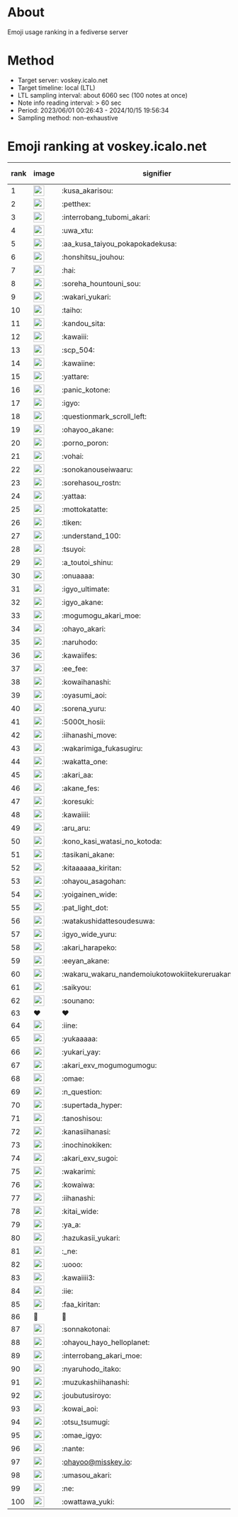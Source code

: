 # About
Emoji usage ranking in a fediverse server

# Method
- Target server: voskey.icalo.net
- Target timeline: local (LTL)
- LTL sampling interval: about 6060 sec (100 notes at once)
- Note info reading interval: > 60 sec
- Period: 2023/06/01 00:26:43 - 2024/10/15 19:56:34 
- Sampling method: non-exhaustive

# Emoji ranking at voskey.icalo.net

|rank|image|signifier|type|frequency score|
|----|----|----|----|----|
|1|<img height="24" src="https://voskey.icalo.net/emoji/kusa_akarisou.webp">|:kusa_akarisou:|custom|32974|
|2|<img height="24" src="https://voskey.icalo.net/emoji/petthex.webp">|:petthex:|custom|25446|
|3|<img height="24" src="https://voskey.icalo.net/emoji/interrobang_tubomi_akari.webp">|:interrobang_tubomi_akari:|custom|13402|
|4|<img height="24" src="https://voskey.icalo.net/emoji/uwa_xtu.webp">|:uwa_xtu:|custom|12317|
|5|<img height="24" src="https://voskey.icalo.net/emoji/aa_kusa_taiyou_pokapokadekusa.webp">|:aa_kusa_taiyou_pokapokadekusa:|custom|10478|
|6|<img height="24" src="https://voskey.icalo.net/emoji/honshitsu_jouhou.webp">|:honshitsu_jouhou:|custom|9746|
|7|<img height="24" src="https://voskey.icalo.net/emoji/hai.webp">|:hai:|custom|8307|
|8|<img height="24" src="https://voskey.icalo.net/emoji/soreha_hountouni_sou.webp">|:soreha_hountouni_sou:|custom|7281|
|9|<img height="24" src="https://voskey.icalo.net/emoji/wakari_yukari.webp">|:wakari_yukari:|custom|7017|
|10|<img height="24" src="https://voskey.icalo.net/emoji/taiho.webp">|:taiho:|custom|6875|
|11|<img height="24" src="https://voskey.icalo.net/emoji/kandou_sita.webp">|:kandou_sita:|custom|6527|
|12|<img height="24" src="https://voskey.icalo.net/emoji/kawaiii.webp">|:kawaiii:|custom|6335|
|13|<img height="24" src="https://voskey.icalo.net/emoji/scp_504.webp">|:scp_504:|custom|5913|
|14|<img height="24" src="https://voskey.icalo.net/emoji/kawaiine.webp">|:kawaiine:|custom|5283|
|15|<img height="24" src="https://voskey.icalo.net/emoji/yattare.webp">|:yattare:|custom|4779|
|16|<img height="24" src="https://voskey.icalo.net/emoji/panic_kotone.webp">|:panic_kotone:|custom|4747|
|17|<img height="24" src="https://voskey.icalo.net/emoji/igyo.webp">|:igyo:|custom|4674|
|18|<img height="24" src="https://voskey.icalo.net/emoji/questionmark_scroll_left.webp">|:questionmark_scroll_left:|custom|4660|
|19|<img height="24" src="https://voskey.icalo.net/emoji/ohayoo_akane.webp">|:ohayoo_akane:|custom|4590|
|20|<img height="24" src="https://voskey.icalo.net/emoji/porno_poron.webp">|:porno_poron:|custom|4490|
|21|<img height="24" src="https://voskey.icalo.net/emoji/vohai.webp">|:vohai:|custom|4280|
|22|<img height="24" src="https://voskey.icalo.net/emoji/sonokanouseiwaaru.webp">|:sonokanouseiwaaru:|custom|4277|
|23|<img height="24" src="https://voskey.icalo.net/emoji/sorehasou_rostn.webp">|:sorehasou_rostn:|custom|4213|
|24|<img height="24" src="https://voskey.icalo.net/emoji/yattaa.webp">|:yattaa:|custom|3917|
|25|<img height="24" src="https://voskey.icalo.net/emoji/mottokatatte.webp">|:mottokatatte:|custom|3717|
|26|<img height="24" src="https://voskey.icalo.net/emoji/tiken.webp">|:tiken:|custom|3708|
|27|<img height="24" src="https://voskey.icalo.net/emoji/understand_100.webp">|:understand_100:|custom|3688|
|28|<img height="24" src="https://voskey.icalo.net/emoji/tsuyoi.webp">|:tsuyoi:|custom|3552|
|29|<img height="24" src="https://voskey.icalo.net/emoji/a_toutoi_shinu.webp">|:a_toutoi_shinu:|custom|3476|
|30|<img height="24" src="https://voskey.icalo.net/emoji/onuaaaa.webp">|:onuaaaa:|custom|3169|
|31|<img height="24" src="https://voskey.icalo.net/emoji/igyo_ultimate.webp">|:igyo_ultimate:|custom|3140|
|32|<img height="24" src="https://voskey.icalo.net/emoji/igyo_akane.webp">|:igyo_akane:|custom|3030|
|33|<img height="24" src="https://voskey.icalo.net/emoji/mogumogu_akari_moe.webp">|:mogumogu_akari_moe:|custom|2968|
|34|<img height="24" src="https://voskey.icalo.net/emoji/ohayo_akari.webp">|:ohayo_akari:|custom|2961|
|35|<img height="24" src="https://voskey.icalo.net/emoji/naruhodo.webp">|:naruhodo:|custom|2924|
|36|<img height="24" src="https://voskey.icalo.net/emoji/kawaiifes.webp">|:kawaiifes:|custom|2882|
|37|<img height="24" src="https://voskey.icalo.net/emoji/ee_fee.webp">|:ee_fee:|custom|2850|
|38|<img height="24" src="https://voskey.icalo.net/emoji/kowaihanashi.webp">|:kowaihanashi:|custom|2766|
|39|<img height="24" src="https://voskey.icalo.net/emoji/oyasumi_aoi.webp">|:oyasumi_aoi:|custom|2751|
|40|<img height="24" src="https://voskey.icalo.net/emoji/sorena_yuru.webp">|:sorena_yuru:|custom|2745|
|41|<img height="24" src="https://voskey.icalo.net/emoji/5000t_hosii.webp">|:5000t_hosii:|custom|2574|
|42|<img height="24" src="https://voskey.icalo.net/emoji/iihanashi_move.webp">|:iihanashi_move:|custom|2485|
|43|<img height="24" src="https://voskey.icalo.net/emoji/wakarimiga_fukasugiru.webp">|:wakarimiga_fukasugiru:|custom|2464|
|44|<img height="24" src="https://voskey.icalo.net/emoji/wakatta_one.webp">|:wakatta_one:|custom|2428|
|45|<img height="24" src="https://voskey.icalo.net/emoji/akari_aa.webp">|:akari_aa:|custom|2427|
|46|<img height="24" src="https://voskey.icalo.net/emoji/akane_fes.webp">|:akane_fes:|custom|2365|
|47|<img height="24" src="https://voskey.icalo.net/emoji/koresuki.webp">|:koresuki:|custom|2361|
|48|<img height="24" src="https://voskey.icalo.net/emoji/kawaiiii.webp">|:kawaiiii:|custom|2342|
|49|<img height="24" src="https://voskey.icalo.net/emoji/aru_aru.webp">|:aru_aru:|custom|2321|
|50|<img height="24" src="https://voskey.icalo.net/emoji/kono_kasi_watasi_no_kotoda.webp">|:kono_kasi_watasi_no_kotoda:|custom|2315|
|51|<img height="24" src="https://voskey.icalo.net/emoji/tasikani_akane.webp">|:tasikani_akane:|custom|2299|
|52|<img height="24" src="https://voskey.icalo.net/emoji/kitaaaaaa_kiritan.webp">|:kitaaaaaa_kiritan:|custom|2286|
|53|<img height="24" src="https://voskey.icalo.net/emoji/ohayou_asagohan.webp">|:ohayou_asagohan:|custom|2277|
|54|<img height="24" src="https://voskey.icalo.net/emoji/yoigainen_wide.webp">|:yoigainen_wide:|custom|2211|
|55|<img height="24" src="https://voskey.icalo.net/emoji/pat_light_dot.webp">|:pat_light_dot:|custom|2181|
|56|<img height="24" src="https://voskey.icalo.net/emoji/watakushidattesoudesuwa.webp">|:watakushidattesoudesuwa:|custom|2161|
|57|<img height="24" src="https://voskey.icalo.net/emoji/igyo_wide_yuru.webp">|:igyo_wide_yuru:|custom|2151|
|58|<img height="24" src="https://voskey.icalo.net/emoji/akari_harapeko.webp">|:akari_harapeko:|custom|2132|
|59|<img height="24" src="https://voskey.icalo.net/emoji/eeyan_akane.webp">|:eeyan_akane:|custom|2130|
|60|<img height="24" src="https://voskey.icalo.net/emoji/wakaru_wakaru_nandemoiukotowokiitekureruakanetyan.webp">|:wakaru_wakaru_nandemoiukotowokiitekureruakanetyan:|custom|2123|
|61|<img height="24" src="https://voskey.icalo.net/emoji/saikyou.webp">|:saikyou:|custom|2093|
|62|<img height="24" src="https://voskey.icalo.net/emoji/sounano.webp">|:sounano:|custom|2004|
|63|❤|❤|unicode|1975|
|64|<img height="24" src="https://voskey.icalo.net/emoji/iine.webp">|:iine:|custom|1916|
|65|<img height="24" src="https://voskey.icalo.net/emoji/yukaaaaa.webp">|:yukaaaaa:|custom|1900|
|66|<img height="24" src="https://voskey.icalo.net/emoji/yukari_yay.webp">|:yukari_yay:|custom|1857|
|67|<img height="24" src="https://voskey.icalo.net/emoji/akari_exv_mogumogumogu.webp">|:akari_exv_mogumogumogu:|custom|1820|
|68|<img height="24" src="https://voskey.icalo.net/emoji/omae.webp">|:omae:|custom|1794|
|69|<img height="24" src="https://voskey.icalo.net/emoji/n_question.webp">|:n_question:|custom|1791|
|70|<img height="24" src="https://voskey.icalo.net/emoji/supertada_hyper.webp">|:supertada_hyper:|custom|1767|
|71|<img height="24" src="https://voskey.icalo.net/emoji/tanoshisou.webp">|:tanoshisou:|custom|1738|
|72|<img height="24" src="https://voskey.icalo.net/emoji/kanasiihanasi.webp">|:kanasiihanasi:|custom|1730|
|73|<img height="24" src="https://voskey.icalo.net/emoji/inochinokiken.webp">|:inochinokiken:|custom|1655|
|74|<img height="24" src="https://voskey.icalo.net/emoji/akari_exv_sugoi.webp">|:akari_exv_sugoi:|custom|1655|
|75|<img height="24" src="https://voskey.icalo.net/emoji/wakarimi.webp">|:wakarimi:|custom|1648|
|76|<img height="24" src="https://voskey.icalo.net/emoji/kowaiwa.webp">|:kowaiwa:|custom|1620|
|77|<img height="24" src="https://voskey.icalo.net/emoji/iihanashi.webp">|:iihanashi:|custom|1619|
|78|<img height="24" src="https://voskey.icalo.net/emoji/kitai_wide.webp">|:kitai_wide:|custom|1573|
|79|<img height="24" src="https://voskey.icalo.net/emoji/ya_a.webp">|:ya_a:|custom|1572|
|80|<img height="24" src="https://voskey.icalo.net/emoji/hazukasii_yukari.webp">|:hazukasii_yukari:|custom|1551|
|81|<img height="24" src="https://voskey.icalo.net/emoji/_ne.webp">|:_ne:|custom|1543|
|82|<img height="24" src="https://voskey.icalo.net/emoji/uooo.webp">|:uooo:|custom|1523|
|83|<img height="24" src="https://voskey.icalo.net/emoji/kawaiiii3.webp">|:kawaiiii3:|custom|1502|
|84|<img height="24" src="https://voskey.icalo.net/emoji/iie.webp">|:iie:|custom|1495|
|85|<img height="24" src="https://voskey.icalo.net/emoji/faa_kiritan.webp">|:faa_kiritan:|custom|1483|
|86|🤔|🤔|unicode|1472|
|87|<img height="24" src="https://voskey.icalo.net/emoji/sonnakotonai.webp">|:sonnakotonai:|custom|1466|
|88|<img height="24" src="https://voskey.icalo.net/emoji/ohayou_hayo_helloplanet.webp">|:ohayou_hayo_helloplanet:|custom|1455|
|89|<img height="24" src="https://voskey.icalo.net/emoji/interrobang_akari_moe.webp">|:interrobang_akari_moe:|custom|1443|
|90|<img height="24" src="https://voskey.icalo.net/emoji/nyaruhodo_itako.webp">|:nyaruhodo_itako:|custom|1419|
|91|<img height="24" src="https://voskey.icalo.net/emoji/muzukashiihanashi.webp">|:muzukashiihanashi:|custom|1402|
|92|<img height="24" src="https://voskey.icalo.net/emoji/joubutusiroyo.webp">|:joubutusiroyo:|custom|1401|
|93|<img height="24" src="https://voskey.icalo.net/emoji/kowai_aoi.webp">|:kowai_aoi:|custom|1374|
|94|<img height="24" src="https://voskey.icalo.net/emoji/otsu_tsumugi.webp">|:otsu_tsumugi:|custom|1340|
|95|<img height="24" src="https://voskey.icalo.net/emoji/omae_igyo.webp">|:omae_igyo:|custom|1312|
|96|<img height="24" src="https://voskey.icalo.net/emoji/nante.webp">|:nante:|custom|1305|
|97|<img height="24" src="https://voskey.icalo.net/emoji/ohayoo.webp">|:ohayoo@misskey.io:|custom|1292|
|98|<img height="24" src="https://voskey.icalo.net/emoji/umasou_akari.webp">|:umasou_akari:|custom|1284|
|99|<img height="24" src="https://voskey.icalo.net/emoji/ne.webp">|:ne:|custom|1280|
|100|<img height="24" src="https://voskey.icalo.net/emoji/owattawa_yuki.webp">|:owattawa_yuki:|custom|1266|

